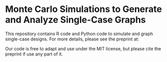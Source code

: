 # Monte Carlo Simulations to Generate and Analyze Single-Case Graphs

This repository contains R code and Python code to simulate and graph single-case designs. For more details, please see the preprint at: 

Our code is free to adapt and use under the MIT license, but please cite the preprint if use any part of it.  

